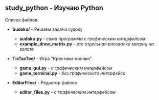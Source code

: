 ## study_python - Изучаю Python

Список файлов:
+ **Sudoku/** - Решаем задачи судоку
  + **sudoku.py** - *сама программа с графическим интерфейсом*
  + **example_draw_matrix.py** - *это отдельная рисовалка матриц на холсте*

+ **TicTacToe/** - Игра "Крестики-нолики"
  + **game_gui.py** - *с графическим интерфейсом*
  + **game_terminal.py** - *без графического интерфейса*

+ **EditorFiles/** - Редактор файлов
  + **editor_files.py** - *с графическим интерфейсом*
